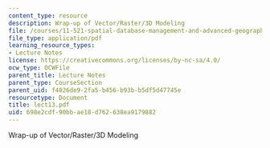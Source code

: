 ```yaml
---
content_type: resource
description: Wrap-up of Vector/Raster/3D Modeling
file: /courses/11-521-spatial-database-management-and-advanced-geographic-information-systems-spring-2003/698e2cdf90bbae18d762638ea9179882_lect13.pdf
file_type: application/pdf
learning_resource_types:
- Lecture Notes
license: https://creativecommons.org/licenses/by-nc-sa/4.0/
ocw_type: OCWFile
parent_title: Lecture Notes
parent_type: CourseSection
parent_uid: f4026de9-2fa5-b456-b93b-b5df5d47745e
resourcetype: Document
title: lect13.pdf
uid: 698e2cdf-90bb-ae18-d762-638ea9179882
---
```

Wrap-up of Vector/Raster/3D Modeling